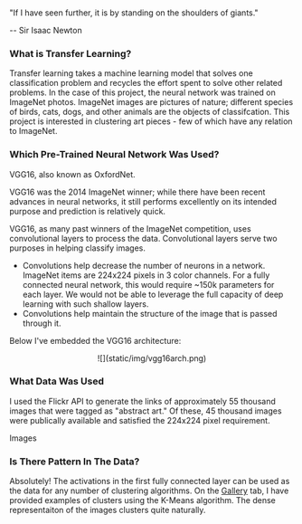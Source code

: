 ###   
"If I have seen further, it is by standing on the shoulders of giants."  

-- Sir Isaac Newton

### What is Transfer Learning?

Transfer learning takes a machine learning model that solves one classification problem and recycles the effort spent to solve other related problems. In the case of this project, the neural network was trained on ImageNet photos. ImageNet images are pictures of nature; different species of birds, cats, dogs, and other animals are the objects of classifcation. This project is interested in clustering art pieces - few of which have any relation to ImageNet.

### Which Pre-Trained Neural Network Was Used?

VGG16, also known as OxfordNet.

VGG16 was the 2014 ImageNet winner; while there have been recent advances in neural networks, it still performs excellently on its intended purpose and prediction is relatively quick.

VGG16, as many past winners of the ImageNet competition, uses convolutional layers to process the data. Convolutional layers serve two purposes in helping classify images.  

*   Convolutions help decrease the number of neurons in a network. ImageNet items are 224x224 pixels in 3 color channels. For a fully connected neural network, this would require ~150k parameters for each layer. We would not be able to leverage the full capacity of deep learning with such shallow layers.
*   Convolutions help maintain the structure of the image that is passed through it.

Below I've embedded the VGG16 architecture:

<center>![](static/img/vgg16arch.png)</center>

### What Data Was Used

I used the Flickr API to generate the links of approximately 55 thousand images that were tagged as "abstract art." Of these, 45 thousand images were publically available and satisfied the 224x224 pixel requirement.

Images

### Is There Pattern In The Data?

Absolutely! The activations in the first fully connected layer can be used as the data for any number of clustering algorithms. On the [Gallery]({{url_for('gallery')}}) tab, I have provided examples of clusters using the K-Means algorithm. The dense representaiton of the images clusters quite naturally.
